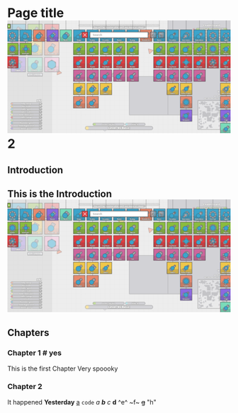 # Page title ![a](image.png) 2
## Introduction
This is the Introduction
![a](image.png)
---
## Chapters
### Chapter 1 # yes
This is the first Chapter
Very spoooky
### Chapter 2
It happened **Yesterday**
[a](google.com)
`code`
*a*
***b***
_c_
__d__
^e^
~f~
~~g~~
"h"
